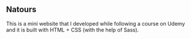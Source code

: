 ## Natours

This is a mini website that I developed while following a course on Udemy and it is built with HTML + CSS (with the help of Sass).